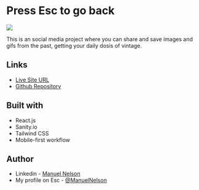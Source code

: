 # Press Esc to go back

![](./Mockup-min.png)

This is an social media project where you can share and save images and gifs from the past, getting your daily dosis of vintage.


## Links

- [Live Site URL](https://esctogoback.netlify.app/)
- [Github Repository](https://github.com/ManuelNelson7/esc-to-go-back)


## Built with

- React.js
- Sanity.io
- Tailwind CSS
- Mobile-first workflow


## Author

- Linkedin - [Manuel Nelson](https://www.linkedin.com/in/manuelnelson7/)
- My profile on Esc - [@ManuelNelson](https://esctogoback.netlify.app/user-profile/107091370994931275596)

